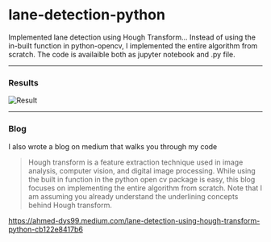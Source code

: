 # lane-detection-python

Implemented lane detection using Hough Transform... Instead of using the in-built function in python-opencv, I implemented the entire algorithm from scratch. The code is availaible both as jupyter notebook and .py file.

---

### Results

![Result](https://github.com/lenodoeastern/lane-detection-python/blob/main/results/test3_output.jpg)

---

### Blog

I also wrote a blog on medium that walks you through my code

> Hough transform is a feature extraction technique used in image analysis, computer vision, and digital image processing. While using the built in function in the python open cv package is easy, this blog focuses on implementing the entire algorithm from scratch. Note that I am assuming you already understand the underlining concepts behind Hough transform.

<https://ahmed-dys99.medium.com/lane-detection-using-hough-transform-python-cb122e8417b6>
